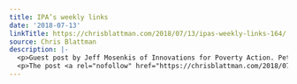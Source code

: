 ```yaml
---
title: IPA’s weekly links
date: '2018-07-13'
linkTitle: https://chrisblattman.com/2018/07/13/ipas-weekly-links-164/
source: Chris Blattman
description: |-
  <p>Guest post by Jeff Mosenkis of Innovations for Poverty Action. Petronia (above), an online course and game from the National Resource Governance Institute, lets users run a fictional country where oil is discovered to see if they can avoid the resource &#8230; <a href="https://chrisblattman.com/2018/07/13/ipas-weekly-links-164/">Continue reading <span class="meta-nav">&#8594;</span></a></p>
  <p>The post <a rel="nofollow" href="https://chrisblattman.com/2018/07/13/ipas-weekly-links-164/">IPA&#8
---
```

